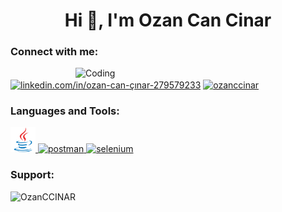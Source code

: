 <h1 align="center">Hi 👋, I'm Ozan Can Cinar</h1>
<h3 align="left">Connect with me:</h3>
<img align="right" alt="Coding" width="400" src="https://www.lambdatest.com/resources/images/news24.gif">
<p align="left">
<a href="https://linkedin.com/in/linkedin.com/in/ozan-can-çınar-279579233" target="blank"><img align="center" src="https://raw.githubusercontent.com/rahuldkjain/github-profile-readme-generator/master/src/images/icons/Social/linked-in-alt.svg" alt="linkedin.com/in/ozan-can-çınar-279579233" height="30" width="40" /></a>
<a href="https://instagram.com/ozanccinar" target="blank"><img align="center" src="https://raw.githubusercontent.com/rahuldkjain/github-profile-readme-generator/master/src/images/icons/Social/instagram.svg" alt="ozanccinar" height="30" width="40" /></a>
</p>

<h3 align="left">Languages and Tools:</h3>
<p align="left"> <a href="https://www.java.com" target="_blank" rel="noreferrer"> <img src="https://raw.githubusercontent.com/devicons/devicon/master/icons/java/java-original.svg" alt="java" width="40" height="40"/> </a> <a href="https://postman.com" target="_blank" rel="noreferrer"> <img src="https://www.vectorlogo.zone/logos/getpostman/getpostman-icon.svg" alt="postman" width="40" height="40"/> </a> <a href="https://www.selenium.dev" target="_blank" rel="noreferrer"> <img src="https://raw.githubusercontent.com/detain/svg-logos/780f25886640cef088af994181646db2f6b1a3f8/svg/selenium-logo.svg" alt="selenium" width="40" height="40"/> </a> </p>

<h3 align="left">Support:</h3>
<p><a href="https://www.buymeacoffee.com/OzanCCINAR"> <img align="left" src="https://cdn.buymeacoffee.com/buttons/v2/default-yellow.png" height="50" width="210" alt="OzanCCINAR" /></a></p><br><br>
